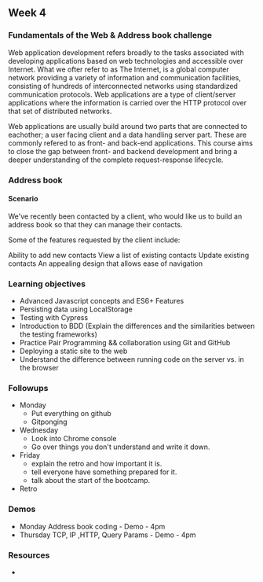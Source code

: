 ## Week 4 

### Fundamentals of the Web & Address book challenge 

Web application development refers broadly to the tasks associated with developing applications based on web technologies and accessible over Internet. 
What we ofter refer to as The Internet, is a global computer network providing a variety of information and communication facilities, consisting of hundreds of interconnected networks using standardized communication protocols. 
Web applications are a type of client/server applications where the information is carried over the HTTP protocol over that set of distributed networks.

Web applications are usually build around two parts that are connected to eachother; a user facing client and a data handling server part. These are commonly refered to as front- and back-end applications.
This course aims to close the gap between front- and backend development and bring a deeper understanding of the complete request-response lifecycle.

### Address book 

#### Scenario 
We've recently been contacted by a client, who would like us to build an address book so that they can manage their contacts.

Some of the features requested by the client include:

Ability to add new contacts
View a list of existing contacts
Update existing contacts
An appealing design that allows ease of navigation

### Learning objectives
* Advanced Javascript concepts and ES6+ Features
* Persisting data using LocalStorage
* Testing with Cypress
* Introduction to BDD (Explain the differences and the similarities between the testing frameworks)
* Practice Pair Programming && collaboration using Git and GitHub
* Deploying a static site to the web
* Understand the difference between running code on the server vs. in the browser

### Followups
- Monday
  - Put everything on github
  - Gitponging
- Wednesday
  - Look into Chrome console
  - Go over things you don't understand and write it down.
- Friday
  - explain the retro and how important it is.
  - tell everyone have something prepared for it.
  - talk about the start of the bootcamp.
- Retro

### Demos
* Monday Address book coding - Demo - 4pm  
* Thursday TCP, IP ,HTTP, Query Params - Demo - 4pm


### Resources
* 
